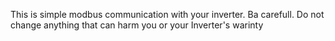 This is simple modbus communication with your inverter. Ba carefull. Do not change anything that can harm you or your Inverter's warinty
